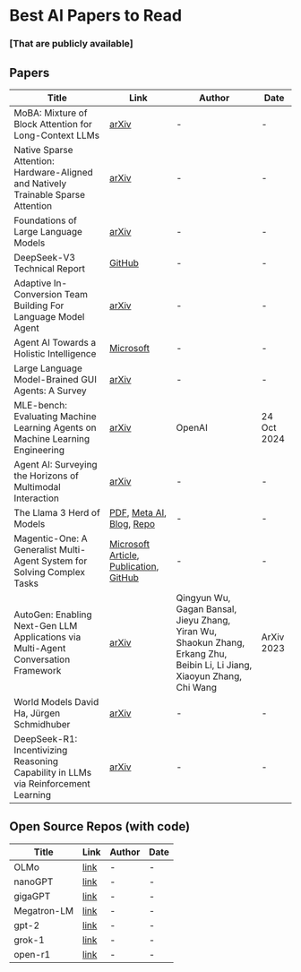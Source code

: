 # Best AI Papers to Read
### [That are publicly available]

## Papers

| Title | Link | Author | Date |
|-------|------|--------|------|
| MoBA: Mixture of Block Attention for Long-Context LLMs | [arXiv](https://arxiv.org/abs/2502.13189) | - | - |
| Native Sparse Attention: Hardware-Aligned and Natively Trainable Sparse Attention | [arXiv](https://arxiv.org/abs/2502.11089) | - | - |
| Foundations of Large Language Models | [arXiv](https://arxiv.org/abs/2501.09223) | - | - |
| DeepSeek-V3 Technical Report | [GitHub](https://github.com/deepseek-ai/DeepSeek-V3/blob/main/DeepSeek_V3.pdf) | - | - |
| Adaptive In-Conversion Team Building For Language Model Agent | [arXiv](https://arxiv.org/pdf/2405.19425) | - | - |
| Agent AI Towards a Holistic Intelligence | [Microsoft](https://www.microsoft.com/en-us/research/uploads/prod/2024/02/AgentAI_p.pdf?utm_source=chatgpt.com) | - | - |
| Large Language Model-Brained GUI Agents: A Survey | [arXiv](https://arxiv.org/pdf/2411.18279) | - | - |
| MLE-bench: Evaluating Machine Learning Agents on Machine Learning Engineering | [arXiv](https://arxiv.org/abs/2410.07095) | OpenAI | 24 Oct 2024 |
| Agent AI: Surveying the Horizons of Multimodal Interaction | [arXiv](https://arxiv.org/abs/2401.03568) | - | - |
| The Llama 3 Herd of Models | [PDF](https://scontent-sea1-1.xx.fbcdn.net/v/t39.2365-6/468347782_9231729823505907_4580471254289036098_n.pdf?_nc_cat=110&ccb=1-7&_nc_sid=3c67a6&_nc_ohc=kMEnijIEZ-gQ7kNvgGkvbgV&_nc_zt=14&_nc_ht=scontent-sea1-1.xx&_nc_gid=AArxIIwO-RKxc0VHEWEXrCy&oh=00_AYBtVpVUKJJ3gf-Ev83Js4tUNmA_eQCHifdaJapFuVCJtA&oe=67508F80), [Meta AI](https://ai.meta.com/research/publications/the-llama-3-herd-of-models/), [Blog](https://ai.meta.com/blog/meta-llama-3-1/), [Repo](./papers/The%20Llama%203%20Herd%20of%20Models/README.md) | - | - |
| Magentic-One: A Generalist Multi-Agent System for Solving Complex Tasks | [Microsoft Article](https://www.microsoft.com/en-us/research/articles/magentic-one-a-generalist-multi-agent-system-for-solving-complex-tasks/), [Publication](https://www.microsoft.com/en-us/research/publication/magentic-one-a-generalist-multi-agent-system-for-solving-complex-tasks/), [GitHub](https://github.com/microsoft/autogen/tree/main/python/packages/autogen-magentic-one) | - | - |
| AutoGen: Enabling Next-Gen LLM Applications via Multi-Agent Conversation Framework | [arXiv](https://arxiv.org/abs/2308.08155) | Qingyun Wu, Gagan Bansal, Jieyu Zhang, Yiran Wu, Shaokun Zhang, Erkang Zhu, Beibin Li, Li Jiang, Xiaoyun Zhang, Chi Wang | ArXiv 2023 |
| World Models David Ha, Jürgen Schmidhuber  | [arXiv](https://arxiv.org/abs/1803.10122?utm_source=chatgpt.com) | - | - |
| DeepSeek-R1: Incentivizing Reasoning Capability in LLMs via Reinforcement Learning  | [arXiv](https://arxiv.org/abs/2501.12948) | - | - |

## Open Source Repos (with code)

| Title | Link | Author | Date |
|-------|------|--------|------|
| OLMo | [link]([https://arxiv.org/abs/2502.13189](https://github.com/allenai/OLMo)) | - | - |
| nanoGPT | [link](https://github.com/karpathy/nanoGPT) | - | - |
| gigaGPT | [link](https://github.com/Cerebras/gigaGPT) | - | - |
| Megatron-LM | [link](https://github.com/NVIDIA/Megatron-LM) | - | - |
| gpt-2 | [link](https://github.com/openai/gpt-2/tree/master) | - | - |
| grok-1 | [link](https://github.com/xai-org/grok-1) | - | - | 
| open-r1 | [link](https://github.com/huggingface/open-r1)  | - | - | 




